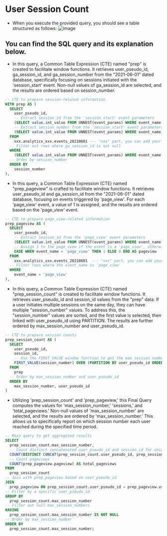 # User Session Count 

* When you execute the provided query, you should see a table structured as follows:
![image](https://github.com/OguzhanGunduz/UserSessionCount-BQ/assets/89355322/c3c70e8e-647c-4125-81d9-4087c8bf424b)



## You can find the SQL query and its explanation below.

* In this query, a Common Table Expression (CTE) named "prep" is created to facilitate window functions. It retrieves user_pseudo_id, ga_session_id, and ga_session_number from the "2021-06-01" dated database, specifically focusing on sessions initiated with the 'session_start' event. Non-null values of ga_session_id are selected, and the results are ordered based on session_number.
```SQL
-- CTE to prepare session-related information
WITH prep AS (
  SELECT
    user_pseudo_id,
    -- Extract session_id from the 'session_start' event parameters
    (SELECT value.int_value FROM UNNEST(event_params) WHERE event_name = 'session_start' AND key = 'ga_session_id') AS session_id,
    -- Extract session_number from the 'session_start' event parameters
    (SELECT value.int_value FROM UNNEST(event_params) WHERE event_name = 'session_start' AND key = 'ga_session_number') AS session_number,
  FROM
    xxx.analytics_xxx.events_20210601 --- "xxx" part, you can add your id
  -- Filter out rows where ga_session_id is not null
  WHERE
    (SELECT value.int_value FROM UNNEST(event_params) WHERE event_name = 'session_start' AND key = 'ga_session_id') IS NOT NULL
  -- Order by session_number
  ORDER BY
    session_number
),
```

* In this query, a Common Table Expression (CTE) named "prep_pageview" is crafted to facilitate window functions. It retrieves user_pseudo_id and ga_session_id from the "2021-06-01" dated database, focusing on events triggered by 'page_view'. For each 'page_view' event, a value of 1 is assigned, and the results are ordered based on the 'page_view' event.
```SQL
-- CTE to prepare page_view-related information
prep_pageview AS (
  SELECT
    user_pseudo_id,
    -- Extract session_id from the 'page_view' event parameters
    (SELECT value.int_value FROM UNNEST(event_params) WHERE event_name = 'page_view' AND key = 'ga_session_id') AS session_id,
    -- Assign 1 to the page_view if the event is a 'page_view', otherwise 0
    CASE WHEN event_name = 'page_view' THEN 1 ELSE 0 END AS pageview
  FROM
    xxx.analytics_xxx.events_20210601  --- "xxx" part, you can add your id
  -- Filter rows where the event_name is 'page_view'
  WHERE
    event_name = 'page_view'
),
```

* In this query, a Common Table Expression (CTE) named "prep_session_count" is created to facilitate window functions. It retrieves user_pseudo_id and session_id values from the "prep" data. If a user initiates multiple sessions on the same day, they can have multiple "session_number" values. To address this, the "session_number" values are sorted, and the first value is selected, then linked with user_pseudo_id using PARTITION. The results are further ordered by max_session_number and user_pseudo_id.
```SQL
-- CTE to prepare session counts
prep_session_count AS (
  SELECT
    user_pseudo_id,
    session_id,
    -- Use the FIRST_VALUE window function to get the max session number for each user
    FIRST_VALUE(session_number) OVER (PARTITION BY user_pseudo_id ORDER BY session_number DESC) AS max_session_number
  FROM
    prep
  -- Order by max_session_number and user_pseudo_id
  ORDER BY
    max_session_number, user_pseudo_id
)
```

* Utilizing 'prep_session_count' and 'prep_pageview,' this Final Query computes the values for 'max_session_number,' 'sessions,' and 'total_pageviews.' Non-null values of 'max_session_number' are selected, and the results are ordered by 'max_session_number.' This allows us to specifically report on which session number each user reached during the specified time period.
```SQL
-- Main query to get aggregated results
SELECT
  prep_session_count.max_session_number,
  -- Count distinct concatenated user_pseudo_id and session_id for unique sessions
  COUNT(DISTINCT CONCAT(prep_session_count.user_pseudo_id, prep_session_count.session_id)) AS sessions,
  -- Count pageviews
  COUNT(prep_pageview.pageview) AS total_pageviews
FROM
  prep_session_count
-- Join with prep_pageview based on user_pseudo_id
JOIN
  prep_pageview ON prep_session_count.user_pseudo_id = prep_pageview.user_pseudo_id
-- Filter by a specific user_pseudo_id
GROUP BY
  prep_session_count.max_session_number
-- Filter out null max_session_numbers
HAVING
  prep_session_count.max_session_number IS NOT NULL
-- Order by max_session_number
ORDER BY
  prep_session_count.max_session_number;
```
